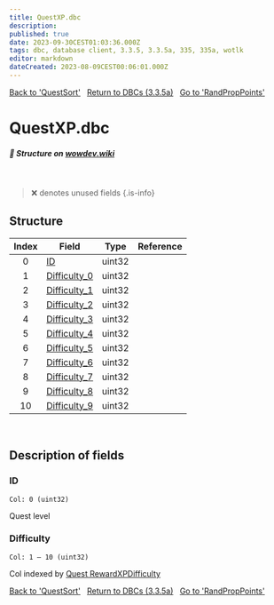 ```yaml
---
title: QuestXP.dbc
description:
published: true
date: 2023-09-30CEST01:03:36.000Z
tags: dbc, database client, 3.3.5, 3.3.5a, 335, 335a, wotlk
editor: markdown
dateCreated: 2023-08-09CEST00:06:01.000Z
---
```

<a href="https://trinitycore.info/files/DBC/335/questsort" class="mt-5 v-btn v-btn--depressed v-btn--flat v-btn--outlined theme--light v-size--default darkblue--text text--lighten-3"><span class="v-btn__content"><i aria-hidden="true" class="v-icon notranslate v-icon--left mdi mdi-arrow-left theme--light"></i><span>Back to 'QuestSort'</span></span></a>&nbsp;&nbsp;&nbsp;<a href="https://trinitycore.info/files/DBC/335/DBC" class="mt-5 v-btn v-btn--depressed v-btn--flat v-btn--outlined theme--light v-size--default darkblue--text text--lighten-3"><span class="v-btn__content"><i aria-hidden="true" class="v-icon notranslate v-icon--left mdi mdi-home-outline theme--light"></i><span>Return to DBCs (3.3.5a)</span></span></a>&nbsp;&nbsp;&nbsp;<a href="https://trinitycore.info/files/DBC/335/randproppoints" class="mt-5 v-btn v-btn--depressed v-btn--flat v-btn--outlined theme--light v-size--default darkblue--text text--lighten-3"><span class="v-btn__content"><span>Go to 'RandPropPoints'</span><i aria-hidden="true" class="v-icon notranslate v-icon--right mdi mdi-arrow-right theme--light"></i></span></a>

# QuestXP.dbc
##### :pencil: Structure on [wowdev.wiki](https://wowdev.wiki/DB/QuestXP)
&nbsp;

> :x: denotes unused fields
{.is-info}


## Structure

| Index | Field | Type | Reference |
| :---: | --- | :---: | --- |
| 0 | [ID](#id-alt) | uint32 |  |
| 1 | [Difficulty_0](#difficulty) | uint32 |  |
| 2 | [Difficulty_1](#difficulty) | uint32 |  |
| 3 | [Difficulty_2](#difficulty) | uint32 |  |
| 4 | [Difficulty_3](#difficulty) | uint32 |  |
| 5 | [Difficulty_4](#difficulty) | uint32 |  |
| 6 | [Difficulty_5](#difficulty) | uint32 |  |
| 7 | [Difficulty_6](#difficulty) | uint32 |  |
| 8 | [Difficulty_7](#difficulty) | uint32 |  |
| 9 | [Difficulty_8](#difficulty) | uint32 |  |
| 10 | [Difficulty_9](#difficulty) | uint32 |  |
&nbsp;
## Description of fields

### ID <!-- {#id-alt} -->
<code>Col: 0 (uint32)</code>

Quest level
&nbsp;

### Difficulty
<code>Col: 1 &ndash; 10 (uint32)</code>

Col indexed by [Quest RewardXPDifficulty](/database/335/world/quest_template#rewardxpdifficulty)
&nbsp;

<a href="https://trinitycore.info/files/DBC/335/questsort" class="mt-5 v-btn v-btn--depressed v-btn--flat v-btn--outlined theme--light v-size--default darkblue--text text--lighten-3"><span class="v-btn__content"><i aria-hidden="true" class="v-icon notranslate v-icon--left mdi mdi-arrow-left theme--light"></i><span>Back to 'QuestSort'</span></span></a>&nbsp;&nbsp;&nbsp;<a href="https://trinitycore.info/files/DBC/335/DBC" class="mt-5 v-btn v-btn--depressed v-btn--flat v-btn--outlined theme--light v-size--default darkblue--text text--lighten-3"><span class="v-btn__content"><i aria-hidden="true" class="v-icon notranslate v-icon--left mdi mdi-home-outline theme--light"></i><span>Return to DBCs (3.3.5a)</span></span></a>&nbsp;&nbsp;&nbsp;<a href="https://trinitycore.info/files/DBC/335/randproppoints" class="mt-5 v-btn v-btn--depressed v-btn--flat v-btn--outlined theme--light v-size--default darkblue--text text--lighten-3"><span class="v-btn__content"><span>Go to 'RandPropPoints'</span><i aria-hidden="true" class="v-icon notranslate v-icon--right mdi mdi-arrow-right theme--light"></i></span></a>
